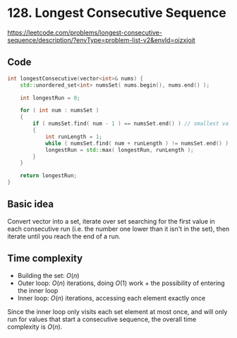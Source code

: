 # 128. Longest Consecutive Sequence

https://leetcode.com/problems/longest-consecutive-sequence/description/?envType=problem-list-v2&envId=oizxjoit

## Code
```cpp
int longestConsecutive(vector<int>& nums) {
    std::unordered_set<int> numsSet( nums.begin(), nums.end() );

    int longestRun = 0;

    for ( int num : numsSet )
    {
        if ( numsSet.find( num - 1 ) == numsSet.end() ) // smallest value in a run
        {
            int runLength = 1;
            while ( numsSet.find( num + runLength ) != numsSet.end() ) runLength++; // go to end of run
            longestRun = std::max( longestRun, runLength );
        }
    }

    return longestRun;
}
```

## Basic idea
Convert vector into a set, iterate over set searching for the first value in each consecutive run (i.e. the number one lower than it isn't in the set), then iterate until you reach the end of a run.

## Time complexity
* Building the set: $O(n)$
* Outer loop: $O(n)$ iterations, doing $O(1)$ work + the possibility of entering the inner loop
* Inner loop: $O(n)$ iterations, accessing each element exactly once

Since the inner loop only visits each set element at most once, and will only run for values that start a consecutive sequence, the overall time complexity is $O(n)$.